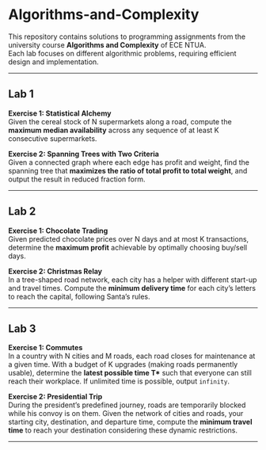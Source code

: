 # Algorithms-and-Complexity

This repository contains solutions to programming assignments from the university course **Algorithms and Complexity** of ECE NTUA.  
Each lab focuses on different algorithmic problems, requiring efficient design and implementation.  

---

## Lab 1

**Exercise 1: Statistical Alchemy**  
Given the cereal stock of N supermarkets along a road, compute the **maximum median availability** across any sequence of at least K consecutive supermarkets.  

**Exercise 2: Spanning Trees with Two Criteria**  
Given a connected graph where each edge has profit and weight, find the spanning tree that **maximizes the ratio of total profit to total weight**, and output the result in reduced fraction form.  

---

## Lab 2

**Exercise 1: Chocolate Trading**  
Given predicted chocolate prices over N days and at most K transactions, determine the **maximum profit** achievable by optimally choosing buy/sell days.  

**Exercise 2: Christmas Relay**  
In a tree-shaped road network, each city has a helper with different start-up and travel times. Compute the **minimum delivery time** for each city’s letters to reach the capital, following Santa’s rules.  

---

## Lab 3

**Exercise 1: Commutes**  
In a country with N cities and M roads, each road closes for maintenance at a given time. With a budget of K upgrades (making roads permanently usable), determine the **latest possible time T\*** such that everyone can still reach their workplace. If unlimited time is possible, output `infinity`.  

**Exercise 2: Presidential Trip**  
During the president’s predefined journey, roads are temporarily blocked while his convoy is on them. Given the network of cities and roads, your starting city, destination, and departure time, compute the **minimum travel time** to reach your destination considering these dynamic restrictions.  

---
